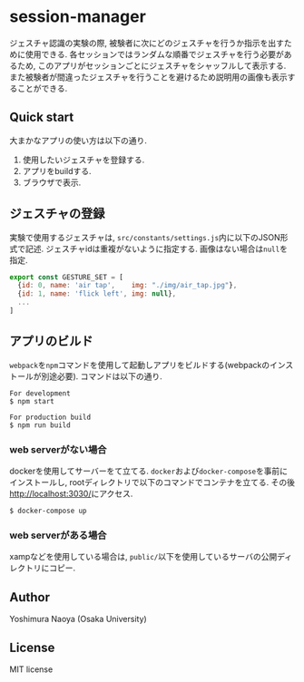 # session-manager
ジェスチャ認識の実験の際, 被験者に次にどのジェスチャを行うか指示を出すために使用できる. 各セッションではランダムな順番でジェスチャを行う必要があるため, このアプリがセッションごとにジェスチャをシャッフルして表示する. また被験者が間違ったジェスチャを行うことを避けるため説明用の画像も表示することができる.


## Quick start
大まかなアプリの使い方は以下の通り.
1. 使用したいジェスチャを登録する.
1. アプリをbuildする.
1. ブラウザで表示.

## ジェスチャの登録
実験で使用するジェスチャは, `src/constants/settings.js`内に以下のJSON形式で記述. ジェスチャidは重複がないように指定する. 画像はない場合は`null`を指定.

```javascript
export const GESTURE_SET = [
  {id: 0, name: 'air tap',    img: "./img/air_tap.jpg"},
  {id: 1, name: 'flick left', img: null},
  ...
]
```

## アプリのビルド
`webpack`を`npm`コマンドを使用して起動しアプリをビルドする(webpackのインストールが別途必要). コマンドは以下の通り.

```shell
For development
$ npm start

For production build
$ npm run build
```


### web serverがない場合
dockerを使用してサーバーをて立てる. `docker`および`docker-compose`を事前にインストールし, rootディレクトリで以下のコマンドでコンテナを立てる. その後[http://localhost:3030/](http://localhost:3030/)にアクセス.

```shell
$ docker-compose up
```

### web serverがある場合
xampなどを使用している場合は, `public/`以下を使用しているサーバの公開ディレクトリにコピー.


## Author
Yoshimura Naoya (Osaka University)


## License
MIT license
